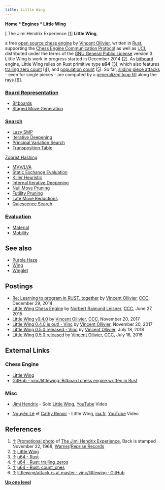 ```yaml
---
title: Little Wing
---
```

**[Home](Home "Home") \* [Engines](Engines "Engines") \* Little Wing**



[ The Jimi Hendrix Experience <a id="cite-note-1" href="#cite-ref-1">[1]</a>
**Little Wing**,  

a free [open source chess engine](Category:Open_Source "Category:Open Source") by [Vincent Ollivier](Vincent_Ollivier "Vincent Ollivier"), written in [Rust](Rust "Rust"), supporting the [Chess Engine Communication Protocol](Chess_Engine_Communication_Protocol "Chess Engine Communication Protocol") as well as [UCI](UCI "UCI"), 
distributed under the terms of the [GNU General Public License](Free_Software_Foundation#GPL "Free Software Foundation") version 3. 
Little Wing is work in progress started in December 2014 <a id="cite-note-2" href="#cite-ref-2">[2]</a>. 
As [bitboard](Bitboards "Bitboards") engine, Little Wing relies on Rust primitive type **u64** <a id="cite-note-3" href="#cite-ref-3">[3]</a>, which also features [trailing zero count](BitScan#TrailingZeroCount "BitScan") <a id="cite-note-4" href="#cite-ref-4">[4]</a>, and [population count](Population_Count "Population Count") <a id="cite-note-5" href="#cite-ref-5">[5]</a>. 
So far, [sliding piece attacks](Sliding_Piece_Attacks "Sliding Piece Attacks") - even for single pieces - are computed by a [generalized loop fill](Dumb7Fill#GeneralizedRays "Dumb7Fill") along the rays <a id="cite-note-6" href="#cite-ref-6">[6]</a>. 



### [Board Representation](Board_Representation "Board Representation")


* [Bitboards](Bitboards "Bitboards")
* [Staged Move Generation](Move_Generation#Staged "Move Generation")


### [Search](Search "Search")


* [Lazy SMP](Lazy_SMP "Lazy SMP")
* [Iterative Deepening](Iterative_Deepening "Iterative Deepening")
* [Principal Variation Search](Principal_Variation_Search "Principal Variation Search")
* [Transposition Table](Transposition_Table "Transposition Table")


 [Zobrist Hashing](Zobrist_Hashing "Zobrist Hashing")
* [MVV/LVA](MVV-LVA "MVV-LVA")
* [Static Exchange Evaluation](Static_Exchange_Evaluation "Static Exchange Evaluation")
* [Killer Heuristic](Killer_Heuristic "Killer Heuristic")
* [Internal Iterative Deepening](Internal_Iterative_Deepening "Internal Iterative Deepening")
* [Null Move Pruning](Null_Move_Pruning "Null Move Pruning")
* [Futility Pruning](Futility_Pruning "Futility Pruning")
* [Late Move Reductions](Late_Move_Reductions "Late Move Reductions")
* [Quiescence Search](Quiescence_Search "Quiescence Search")


### [Evaluation](Evaluation "Evaluation")


* [Material](Material "Material")
* [Mobility](Mobility "Mobility")


## See also


* [Purple Haze](Purple_Haze "Purple Haze")
* [Wing](Wing "Wing")
* [Winglet](Winglet "Winglet")


## Postings


* [Re: Learning to program in RUST, together](http://www.talkchess.com/forum3/viewtopic.php?f=7&t=54780&start=5) by [Vincent Ollivier](Vincent_Ollivier "Vincent Ollivier"), [CCC](CCC "CCC"), December 29, 2014
* [Little Wing Chess Engine](http://www.talkchess.com/forum3/viewtopic.php?f=2&t=56788) by [Norbert Raimund Leisner](Norbert_Raimund_Leisner "Norbert Raimund Leisner"), [CCC](CCC "CCC"), June 27, 2015
* [Little Wing v0.4.0](http://www.talkchess.com/forum3/viewtopic.php?f=2&t=65775) by [Vincent Ollivier](Vincent_Ollivier "Vincent Ollivier"), [CCC](CCC "CCC"), November 20, 2017
* [Little Wing 0.4.0 is out! - Vinc](https://vinc.cc/blog/2017/11/20/little-wing-0-4-0-is-out/) by [Vincent Ollivier](Vincent_Ollivier "Vincent Ollivier"), November 20, 2017
* [Little Wing 0.5.0 released - Vinc](https://vinc.cc/blog/2018/07/18/little-wing-0-5-0-released/) by [Vincent Ollivier](Vincent_Ollivier "Vincent Ollivier"), July 18, 2018
* [Little Wing 0.5.0 released](http://www.talkchess.com/forum3/viewtopic.php?f=2&t=68016) by [Vincent Ollivier](Vincent_Ollivier "Vincent Ollivier"), [CCC](CCC "CCC"), July 18, 2018


## External Links


### Chess Engine


* [Little Wing](https://vinc.cc/projects/littlewing.html)
* [GitHub - vinc/littlewing: Bitboard chess engine written in Rust](https://github.com/vinc/littlewing)


### Misc


* [Jimi Hendrix](Category:Jimi_Hendrix "Category:Jimi Hendrix") - Solo [Little Wing](https://en.wikipedia.org/wiki/Little_Wing), [YouTube](https://en.wikipedia.org/wiki/YouTube) Video


 
* [Nguyên Lê](Category:Nguy%C3%AAn_L%C3%AA "Category:Nguyên Lê") et [Cathy Renoir](https://www.discogs.com/artist/426356-Cathy-Renoir) - Little Wing, [ina.fr](https://en.wikipedia.org/wiki/Institut_national_de_l%27audiovisuel), [YouTube](https://en.wikipedia.org/wiki/YouTube) Video


 
## References


1. <a id="cite-ref-1" href="#cite-note-1">↑</a> [Promotional photo](https://commons.wikimedia.org/wiki/File:Jimi_Hendrix_experience_1968.jpg) of [The Jimi Hendrix Experience](https://en.wikipedia.org/wiki/The_Jimi_Hendrix_Experience), Back is stamped November 22, 1968, [Warner](https://en.wikipedia.org/wiki/Warner_Bros._Records)/[Reprise Records](https://en.wikipedia.org/wiki/Reprise_Records)
2. <a id="cite-ref-2" href="#cite-note-2">↑</a> [Little Wing](https://vinc.cc/projects/littlewing.html)
3. <a id="cite-ref-3" href="#cite-note-3">↑</a> [u64 - Rust](https://doc.rust-lang.org/std/primitive.u64.html)
4. <a id="cite-ref-4" href="#cite-note-4">↑</a> [u64 - Rust: trailing\_zeros](https://doc.rust-lang.org/std/primitive.u64.html#method.trailing_zeros)
5. <a id="cite-ref-5" href="#cite-note-5">↑</a> [u64 - Rust: count\_ones](https://doc.rust-lang.org/std/primitive.u64.html#method.count_ones)
6. <a id="cite-ref-6" href="#cite-note-6">↑</a> [littlewing/attack.rs at master · vinc/littlewing · GitHub](https://github.com/vinc/littlewing/blob/master/src/attack.rs)

**[Up one level](Engines "Engines")**







 
